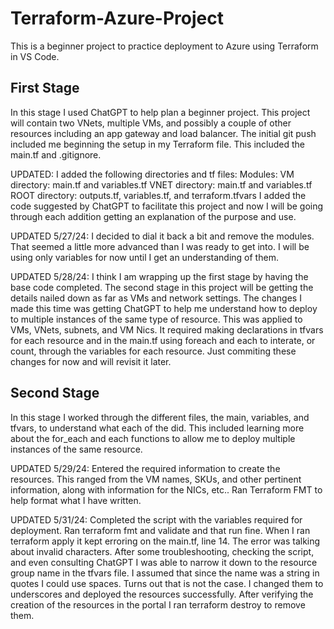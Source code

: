 # Terraform-Azure-Project
This is a beginner project to practice deployment to Azure using Terraform in VS Code. 

## First Stage
In this stage I used ChatGPT to help plan a beginner project. This project will contain two VNets, multiple VMs, and possibly a couple of other resources including an app gateway and load balancer. The initial git push included me beginning the setup in my Terraform file. This included the main.tf and .gitignore. 

UPDATED: I added the following directories and tf files:
            Modules:
                VM directory: main.tf and variables.tf
                VNET directory: main.tf and variables.tf
            ROOT directory: outputs.tf, variables.tf, and terraform.tfvars
        I added the code suggested by ChatGPT to facilitate this project and now I will be going through each addition getting an explanation of the purpose and use. 

UPDATED 5/27/24: I decided to dial it back a bit and remove the modules. That seemed a little more advanced than I was ready to get into. I will be using only variables for now until I get an understanding of them. 

UPDATED 5/28/24: I think I am wrapping up the first stage by having the base code completed. The second stage in this project will be getting the details nailed down as far as VMs and network settings. The changes I made this time was getting ChatGPT to help me understand how to deploy to multiple instances of the same type of resource. This was applied to VMs, VNets, subnets, and VM Nics. It required making declarations in tfvars for each resource and in the main.tf using foreach and each to interate, or count, through the variables for each resource. Just commiting these changes for now and will revisit it later. 

## Second Stage
In this stage I worked through the different files, the main, variables, and tfvars, to understand what each of the did. This included learning more about the for_each and each functions to allow me to deploy multiple instances of the same resource. 

UPDATED 5/29/24: Entered the required information to create the resources. This ranged from the VM names, SKUs, and other pertinent information, along with information for the NICs, etc.. Ran Terraform FMT to help format what I have written. 

UPDATED 5/31/24: Completed the script with the variables required for deployment. Ran terraform fmt and validate and that run fine. When I ran terraform apply it kept erroring on the main.tf, line 14. The error was talking about invalid characters. After some troubleshooting, checking the script, and even consulting ChatGPT I was able to narrow it down to the resource group name in the tfvars file. I assumed that since the name was a string in quotes I could use spaces. Turns out that is not the case. I changed them to underscores and deployed the resources successfully. After verifying the creation of the resources in the portal I ran terraform destroy to remove them. 